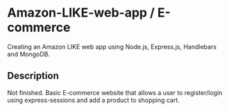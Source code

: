 # Amazon-LIKE-web-app / E-commerce
Creating an Amazon LIKE web app using Node.js, Express.js, Handlebars and MongoDB.

## Description
Not finished. Basic E-commerce website that allows a user to register/login using express-sessions and add a product to shopping cart.
